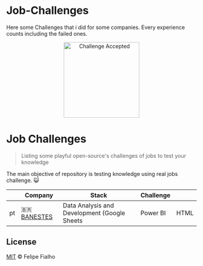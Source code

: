 # Job-Challenges
Here some Challenges that i did for some companies. Every experience counts including the failed ones.
<p align="center"><img src="https://media.tenor.com/zA-zNlag2O4AAAAi/meme.gif" alt="Challenge Accepted" width="200"></p>

# Job Challenges

> Listing some playful open-source's challenges of jobs to test your knowledge

The main objective of repository is testing knowledge using real jobs challenge. :smiley_cat:


|      | Company                   | Stack                                         | Challenge                                                                               |                                                         |
| ---- | ------------------------------------------------------------------- | --------------------------------------------- | --------------------------------------------------------------------------------------- | ------------------------------------------------------------------------------- |
| pt   | :brazil: [BANESTES](https://www.banestes.com.br/)                        | Data Analysis and Development (Google Sheets | Power BI | HTML | CSS | JS)                                        | [Code →](https://github.com/Raii-Azevedo/banestes)                              

## License

[MIT](/license) &copy; Felipe Fialho
